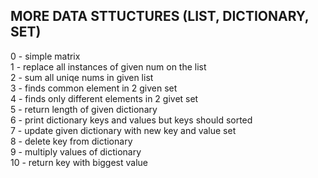 ## MORE DATA STTUCTURES (LIST, DICTIONARY, SET) <br />
0 - simple matrix <br />
1 - replace all instances of given num on the list <br />
2 - sum all uniqe nums in given list <br />
3 - finds common element in 2 given set <br />
4 - finds only different elements in 2 givet set <br />
5 - return length of given dictionary <br />
6 - print dictionary keys and values but keys should sorted <br />
7 - update given dictionary with new key and value set <br />
8 - delete key from dictionary <br />
9 - multiply values of dictionary <br />
10 - return key with biggest value <br />

